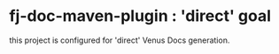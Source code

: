 # fj-doc-maven-plugin : 'direct' goal

this project is configured for 'direct' Venus Docs generation.